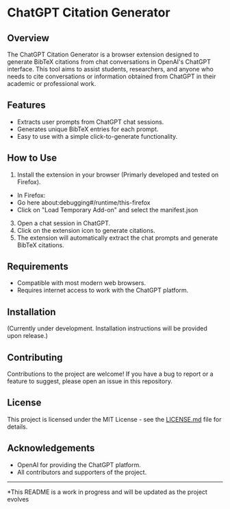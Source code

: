 # ChatGPT Citation Generator

## Overview
The ChatGPT Citation Generator is a browser extension designed to generate BibTeX citations from chat conversations in OpenAI's ChatGPT interface. This tool aims to assist students, researchers, and anyone who needs to cite conversations or information obtained from ChatGPT in their academic or professional work.

## Features
- Extracts user prompts from ChatGPT chat sessions.
- Generates unique BibTeX entries for each prompt.
- Easy to use with a simple click-to-generate functionality.

## How to Use
1. Install the extension in your browser (Primarly developed and tested on Firefox).
-  In Firefox:
  - Go here about:debugging#/runtime/this-firefox
  - Click on "Load Temporary Add-on" and select the manifest.json
3. Open a chat session in ChatGPT.
4. Click on the extension icon to generate citations.
5. The extension will automatically extract the chat prompts and generate BibTeX citations.

## Requirements
- Compatible with most modern web browsers.
- Requires internet access to work with the ChatGPT platform.

## Installation
(Currently under development. Installation instructions will be provided upon release.)

## Contributing
Contributions to the project are welcome! If you have a bug to report or a feature to suggest, please open an issue in this repository.

## License
This project is licensed under the MIT License - see the [LICENSE.md](LICENSE.md) file for details.

## Acknowledgements
- OpenAI for providing the ChatGPT platform.
- All contributors and supporters of the project.

---

*This README is a work in progress and will be updated as the project evolves
